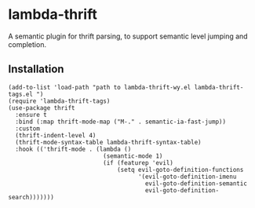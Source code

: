 # lambda-thrift

A semantic plugin for thrift parsing, to support semantic level jumping and completion.


## Installation
```emacs-lisp
(add-to-list 'load-path "path to lambda-thrift-wy.el lambda-thrift-tags.el ")
(require 'lambda-thrift-tags)
(use-package thrift
  :ensure t
  :bind (:map thrift-mode-map ("M-." . semantic-ia-fast-jump))
  :custom
  (thrift-indent-level 4)
  (thrift-mode-syntax-table lambda-thrift-syntax-table)
  :hook (('thrift-mode . (lambda ()
                           (semantic-mode 1)
                           (if (featurep 'evil)
                               (setq evil-goto-definition-functions
                                     '(evil-goto-definition-imenu
                                       evil-goto-definition-semantic
                                       evil-goto-definition-search)))))))
```
